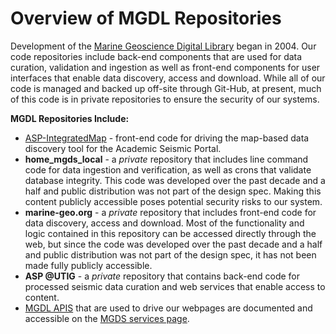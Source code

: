 # Overview of MGDL Repositories

Development of the [Marine Geoscience Digital Library](http://www.marine-geo.org/library) began in 2004. Our code repositories include back-end components that are used for data curation, validation and ingestion as well as front-end components for user interfaces that enable data discovery, access and download. While all of our code is managed and backed up off-site through Git-Hub, at present, much of this code is in private repositories to ensure the security of our systems.


**MGDL Repositories Include:**
- [ASP-IntegratedMap](https://github.com/mgds/ASP-IntegratedMap) - front-end code for driving the map-based data discovery tool for the Academic Seismic Portal.
- **home_mgds_local** - a *private* repository that includes line command code for data ingestion and verification, as well as crons that validate database integrity.  This code was developed over the past decade and a half and public distribution was not part of the design spec.  Making this content publicly accessible poses potential security risks to our system.
- **marine-geo.org** - a *private* repository that includes front-end code for data discovery, access and download. Most of the functionality and logic contained in this repository can be accessed directly through the web, but since the code was developed over the past decade and a half and public distribution was not part of the design spec, it has not been made fully publicly accessible. 
- **ASP @UTIG** - a *private* repository that contains back-end code for processed seismic data curation and web services that enable access to content.
- [MGDL APIS](http://www.marine-geo.org/tools/web_services.php) that are used to drive our webpages are documented and accessible on the [MGDS services page](http://www.marine-geo.org/tools/web_services.php).
